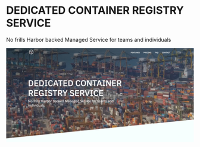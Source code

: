 
# DEDICATED CONTAINER REGISTRY SERVICE
No frills Harbor backed Managed Service for teams and individuals

[![Container Registry](./container-registry.com.jpg "Container-Registry.com")](https://Container-Registry.com)
